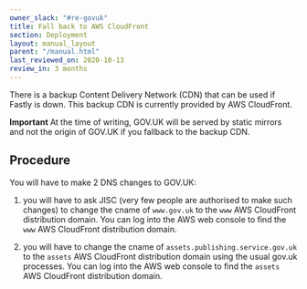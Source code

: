 ```yaml
---
owner_slack: "#re-govuk"
title: Fall back to AWS CloudFront
section: Deployment
layout: manual_layout
parent: "/manual.html"
last_reviewed_on: 2020-10-13
review_in: 3 months
---
```


There is a backup Content Delivery Network (CDN) that can be used if Fastly is down.
This backup CDN is currently provided by AWS CloudFront.

**Important** At the time of writing, GOV.UK will be served
by static mirrors and not the origin of GOV.UK if you fallback to the backup CDN.

## Procedure

You will have to make 2 DNS changes to GOV.UK:

1. you will have to ask JISC (very few people are authorised to make such changes) to change
   the cname of `www.gov.uk` to the `www` AWS CloudFront distribution domain.
   You can log into the AWS web console to find the `www` AWS CloudFront distribution domain.

2. you will have to change the cname of `assets.publishing.service.gov.uk` to
   the `assets` AWS CloudFront distribution domain using the usual gov.uk processes.
   You can log into the AWS web console to find the `assets` AWS CloudFront distribution domain.
